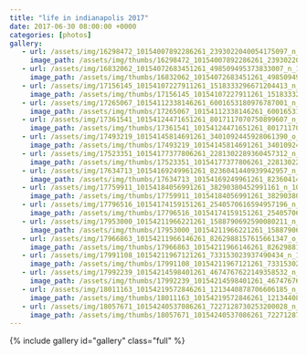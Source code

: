 ```yaml
---
title: "life in indianapolis 2017"
date: 2017-06-30 08:00:00 +0000
categories: [photos]
gallery:
   - url: /assets/img/16298472_10154007892286261_2393022040054175097_n_10154007892286261.jpg
     image_path: /assets/img/thumbs/16298472_10154007892286261_2393022040054175097_n_10154007892286261.png
   - url: /assets/img/16832062_10154072683451261_498509495373833007_n_10154072683451261.jpg
     image_path: /assets/img/thumbs/16832062_10154072683451261_498509495373833007_n_10154072683451261.png
   - url: /assets/img/17156145_10154107227911261_1518333296671204413_n_10154107227911261.jpg
     image_path: /assets/img/thumbs/17156145_10154107227911261_1518333296671204413_n_10154107227911261.png
   - url: /assets/img/17265067_10154112338146261_6001653180976787001_n_10154112338146261.jpg
     image_path: /assets/img/thumbs/17265067_10154112338146261_6001653180976787001_n_10154112338146261.png
   - url: /assets/img/17361541_10154124471651261_8017117070750899607_n_10154124471651261.jpg
     image_path: /assets/img/thumbs/17361541_10154124471651261_8017117070750899607_n_10154124471651261.png
   - url: /assets/img/17493219_10154145814691261_3401092445928061390_o_10154145814691261.jpg
     image_path: /assets/img/thumbs/17493219_10154145814691261_3401092445928061390_o_10154145814691261.png
   - url: /assets/img/17523351_10154177377806261_2281302289360457312_n_10154177377806261.jpg
     image_path: /assets/img/thumbs/17523351_10154177377806261_2281302289360457312_n_10154177377806261.png
   - url: /assets/img/17634713_10154169249961261_8236041440939942957_n_10154169249961261.jpg
     image_path: /assets/img/thumbs/17634713_10154169249961261_8236041440939942957_n_10154169249961261.png
   - url: /assets/img/17759911_10154184056991261_38290380452991161_n_10154184056991261.jpg
     image_path: /assets/img/thumbs/17759911_10154184056991261_38290380452991161_n_10154184056991261.png
   - url: /assets/img/17796516_10154174159151261_2540570616594957196_n_10154174159151261.jpg
     image_path: /assets/img/thumbs/17796516_10154174159151261_2540570616594957196_n_10154174159151261.png
   - url: /assets/img/17953000_10154211966221261_1588790692590080211_n_10154211966221261.jpg
     image_path: /assets/img/thumbs/17953000_10154211966221261_1588790692590080211_n_10154211966221261.png
   - url: /assets/img/17966863_10154211966146261_8262988157615661347_o_10154211966146261.jpg
     image_path: /assets/img/thumbs/17966863_10154211966146261_8262988157615661347_o_10154211966146261.png
   - url: /assets/img/17991108_10154211967121261_733153023937490434_n_10154211967121261.jpg
     image_path: /assets/img/thumbs/17991108_10154211967121261_733153023937490434_n_10154211967121261.png
   - url: /assets/img/17992239_10154214598401261_4674767622149358532_n_10154214598401261.jpg
     image_path: /assets/img/thumbs/17992239_10154214598401261_4674767622149358532_n_10154214598401261.png
   - url: /assets/img/18011163_10154219572846261_1213440878706606185_n_10154219572846261.jpg
     image_path: /assets/img/thumbs/18011163_10154219572846261_1213440878706606185_n_10154219572846261.png
   - url: /assets/img/18057671_10154240537086261_7227128730253200028_n_10154240537086261.jpg
     image_path: /assets/img/thumbs/18057671_10154240537086261_7227128730253200028_n_10154240537086261.png
---
```

{% include gallery id="gallery" class="full" %}